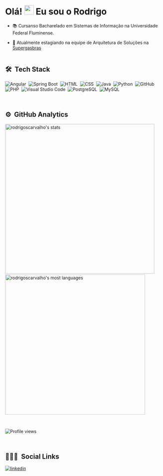 <h1 align="left">Olá! <img src="https://raw.githubusercontent.com/kaueMarques/kaueMarques/master/hi.gif" width="30px"> Eu sou o Rodrigo</h1>



- 📚 Cursanso Bacharelado em Sistemas de Informação na Universidade Federal Fluminense.

- 💼 Atualmente estagiando na equipe de Arquitetura de Soluções na [Supergasbras](https://www.linkedin.com/company/supergasbras)
<br><br>

## 🛠 &nbsp;Tech Stack

![Angular](https://img.shields.io/badge/-Angular-05122A?style=flat&logo=angular)&nbsp;
![Spring Boot](https://img.shields.io/badge/-Spring-05122A?style=flat&logo=spring)&nbsp;
![HTML](https://img.shields.io/badge/-HTML-05122A?style=flat&logo=HTML5)&nbsp;
![CSS](https://img.shields.io/badge/-CSS-05122A?style=flat&logo=CSS3&logoColor=1572B6)&nbsp;
![Java](https://img.shields.io/badge/-Java-05122A?style=flat&logo=java)&nbsp;
![Python](https://img.shields.io/badge/-Python-05122A?style=flat&logo=python)&nbsp;
![GitHub](https://img.shields.io/badge/-GitHub-05122A?style=flat&logo=github)&nbsp;
![PHP](https://img.shields.io/badge/-PHP-05122A?style=flat&logo=php)&nbsp;
![Visual Studio Code](https://img.shields.io/badge/-Visual%20Studio%20Code-05122A?style=flat&logo=visual-studio-code&logoColor=007ACC)&nbsp;
![PostgreSQL](https://img.shields.io/badge/-PostgreSQL-05122A?style=flat&logo=postgresql)&nbsp;
![MySQL](https://img.shields.io/badge/-MySQL-05122A?style=flat&logo=mysql)&nbsp;

<br>

## ⚙️ &nbsp;GitHub Analytics

<p align="left">
<img width="480em" src="https://github-readme-stats.vercel.app/api?username=rodrigoscarvalho&show_icons=true&theme=vision-friendly-dark" alt="rodrigoscarvalho's stats"/> &nbsp &nbsp
<img width="450em" src="https://github-readme-stats.vercel.app/api/top-langs/?username=rodrigoscarvalho&layout=compact&theme=vision-friendly-dark" alt="rodrigoscarvalho's most languages"/>
</p>
<br>
<p align="left"> <img src="https://komarev.com/ghpvc/?username=rodrigoscarvalho&color=red" alt="Profile views" /> </p>
<br>

## 👨🏽‍🦲 &nbsp;Social Links

<a href="https://www.linkedin.com/in/rodriigo-carvalho" target="_blank">
  <img align="center" src="https://img.shields.io/badge/-Rodrigo_Carvalho-05122A?style=flat&logo=linkedin" alt="linkedin"/>
</a>
</p>


<!--
**RodrigoSCarvalho/RodrigoSCarvalho** is a ✨ _special_ ✨ repository because its `README.md` (this file) appears on your GitHub profile.

Here are some ideas to get you started:

- 🔭 I’m currently working on ...
- 🌱 I’m currently learning ...
- 👯 I’m looking to collaborate on ...
- 🤔 I’m looking for help with ...
- 💬 Ask me about ...
- 📫 How to reach me: ...
- 😄 Pronouns: ...
- ⚡ Fun fact: ...
-->

